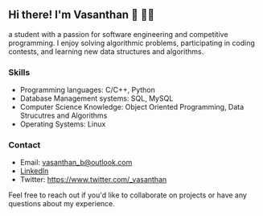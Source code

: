 ## Hi there! I'm Vasanthan 👋 🧑‍💻

a student with a passion for software engineering and competitive programming. I enjoy solving algorithmic problems, participating in coding contests, and learning new data structures and algorithms.

### Skills

- Programming languages: C/C++, Python
- Database Management systems: SQL, MySQL
- Computer Science Knowledge: Object Oriented Programming, Data Strucutres and Algorithms
- Operating Systems: Linux

### Contact

- Email: vasanthan_b@outlook.com
- <a href = "https://www.linkedin.com/in/vasanthanb">LinkedIn</a>
- Twitter: https://www.twitter.com/_vasanthan 

Feel free to reach out if you'd like to collaborate on projects or have any questions about my experience.
